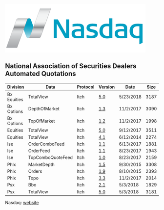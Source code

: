 ![Nasdaq](https://github.com/Open-Markets-Initiative/Directory/blob/master/Logos/Nasdaq.png)


## National Association of Securities Dealers Automated Quotations

|Division | Data | Protocol | Version | Date | Size | Testing | Specification|
|--- | --- | --- | --- | --- | --- | --- | ---|
|Bx Equities | TotalView | Itch | [5.0][Nasdaq.Bx.Equities.TotalView.Itch.v5.0 Version] | 5/23/2018 | 3187 | Untested | [url](http://www.nasdaqtrader.com/Trader.aspx?id=dpspecs "Specification url") - [pdf](https://github.com/Open-Markets-Initiative/Directory/blob/master/Specifications/Nasdaq/Nasdaq.Bx.Equities.TotalView.Itch.v5.0.pdf "Specification pdf manual")|
|Bx Options | DepthOfMarket | Itch | [1.3][Nasdaq.Bx.Options.DepthOfMarket.Itch.v1.3 Version] | 11/2/2017 | 3090 | Untested | [url](http://www.nasdaqtrader.com/Trader.aspx?id=dpspecs "Specification url") - [pdf](https://github.com/Open-Markets-Initiative/Directory/blob/master/Specifications/Nasdaq/Nasdaq.Bx.Options.DepthOfMarket.Itch.v1.3.pdf "Specification pdf manual")|
|Bx Options | TopOfMarket | Itch | [1.2][Nasdaq.Bx.Options.TopOfMarket.Itch.v1.2 Version] | 11/2/2017 | 1998 | Untested | [url](http://www.nasdaqtrader.com/Trader.aspx?id=dpspecs "Specification url") - [pdf](https://github.com/Open-Markets-Initiative/Directory/blob/master/Specifications/Nasdaq/Nasdaq.Bx.Options.TopOfMarket.Itch.v1.2.pdf "Specification pdf manual")|
|Equities | TotalView | Itch | [5.0][Nasdaq.Equities.TotalView.Itch.v5.0 Version] | 9/12/2017 | 3511 | Untested | [url](http://www.nasdaqtrader.com/Trader.aspx?id=dpspecs "Specification url") - [pdf](https://github.com/Open-Markets-Initiative/Directory/blob/master/Specifications/Nasdaq/Nasdaq.Equities.TotalView.Itch.v5.0.pdf "Specification pdf manual")|
|Equities | TotalView | Itch | [4.1][Nasdaq.Equities.TotalView.Itch.v4.1 Version] | 6/12/2014 | 2274 | Untested | [url](http://www.nasdaqtrader.com/Trader.aspx?id=dpspecs "Specification url") - [pdf](https://github.com/Open-Markets-Initiative/Directory/blob/master/Specifications/Nasdaq/Nasdaq.Equities.TotalView.Itch.v4.1.pdf "Specification pdf manual")|
|Ise | OrderComboFeed | Itch | [1.1][Nasdaq.Ise.OrderComboFeed.Itch.v1.1 Version] | 6/13/2017 | 1881 | Verified | [url](https://business.nasdaq.com/trade/US-Options/Technical-Specifications.html "Specification url") - [pdf](https://github.com/Open-Markets-Initiative/Directory/blob/master/Specifications/Nasdaq/Nasdaq.Ise.OrderComboFeed.Itch.v1.1.pdf "Specification pdf manual")|
|Ise | OrderFeed | Itch | [1.1][Nasdaq.Ise.OrderFeed.Itch.v1.1 Version] | 8/23/2017 | 1943 | Untested | [url](https://business.nasdaq.com/trade/US-Options/Technical-Specifications.html "Specification url") - [pdf](https://github.com/Open-Markets-Initiative/Directory/blob/master/Specifications/Nasdaq/Nasdaq.Ise.OrderFeed.Itch.v1.1.pdf "Specification pdf manual")|
|Ise | TopComboQuoteFeed | Itch | [1.0][Nasdaq.Ise.TopComboQuoteFeed.Itch.v1.0 Version] | 8/23/2017 | 2159 | Verified | [url](https://business.nasdaq.com/trade/US-Options/Technical-Specifications.html "Specification url") - [pdf](https://github.com/Open-Markets-Initiative/Directory/blob/master/Specifications/Nasdaq/Nasdaq.Ise.TopComboQuoteFeed.Itch.v1.0.pdf "Specification pdf manual")|
|Phlx | MarketDepth | Itch | [1.5][Nasdaq.Phlx.MarketDepth.Itch.v1.5 Version] | 9/30/2015 | 3308 | Untested | [url](http://www.phlx.com/Trader.aspx?id=DPSpecs#options_x "Specification url") - [pdf](https://github.com/Open-Markets-Initiative/Directory/blob/master/Specifications/Nasdaq/Nasdaq.Phlx.MarketDepth.Itch.v1.5.pdf "Specification pdf manual")|
|Phlx | Orders | Itch | [1.9][Nasdaq.Phlx.Orders.Itch.v1.9 Version] | 8/10/2015 | 2393 | Untested | [url](http://www.phlx.com/Trader.aspx?id=DPSpecs#options_x "Specification url") - [pdf](https://github.com/Open-Markets-Initiative/Directory/blob/master/Specifications/Nasdaq/Nasdaq.Phlx.Orders.Itch.v1.9.pdf "Specification pdf manual")|
|Phlx | Topo | Itch | [3.3][Nasdaq.Phlx.Topo.Itch.v3.3 Version] | 11/2/2017 | 2014 | Untested | [url](http://www.phlx.com/Trader.aspx?id=DPSpecs_USDerivatives#topo "Specification url") - [pdf](https://github.com/Open-Markets-Initiative/Directory/blob/master/Specifications/Nasdaq/Nasdaq.Phlx.Topo.Itch.v3.3.pdf "Specification pdf manual")|
|Psx | Bbo | Itch | [2.1][Nasdaq.Psx.Bbo.Itch.v2.1 Version] | 5/3/2018 | 1829 | Untested | [url](http://nasdaqtrader.com/content/technicalsupport/specifications/dataproducts/PSXbboSpecification2.1.pdf "Specification url") - [pdf](https://github.com/Open-Markets-Initiative/Directory/blob/master/Specifications/Nasdaq/Nasdaq.Psx.Bbo.Itch.v2.1.pdf "Specification pdf manual")|
|Psx | TotalView | Itch | [5.0][Nasdaq.Psx.TotalView.Itch.v5.0 Version] | 5/3/2018 | 3181 | Untested | [url](http://www.nasdaqtrader.com/content/technicalsupport/specifications/dataproducts/PSXTVITCHSpecification.pdf "Specification url") - [pdf](https://github.com/Open-Markets-Initiative/Directory/blob/master/Specifications/Nasdaq/Nasdaq.Psx.TotalView.Itch.v5.0.pdf "Specification pdf manual")|


Nasdaq: [website](https://www.nasdaq.com "Go to National Association of Securities Dealers Automated Quotations")


[Nasdaq.Bx.Equities.TotalView.Itch.v5.0 Version]: https://github.com/Open-Markets-Initiative/wireshark-lua/blob/master/Nasdaq/Nasdaq.Bx.Equities.TotalView.Itch.v5.0.Script.Dissector.lua "National Association of Securities Dealers Automated Quotations 5.0 Script Dissector"
[Nasdaq.Bx.Options.TopOfMarket.Itch.v1.2 Version]: https://github.com/Open-Markets-Initiative/wireshark-lua/blob/master/Nasdaq/Nasdaq.Bx.Options.TopOfMarket.Itch.v1.2.Script.Dissector.lua "National Association of Securities Dealers Automated Quotations 1.2 Script Dissector"
[Nasdaq.Bx.Options.DepthOfMarket.Itch.v1.3 Version]: https://github.com/Open-Markets-Initiative/wireshark-lua/blob/master/Nasdaq/Nasdaq.Bx.Options.DepthOfMarket.Itch.v1.3.Script.Dissector.lua "National Association of Securities Dealers Automated Quotations 1.3 Script Dissector"
[Nasdaq.Ise.OrderComboFeed.Itch.v1.1 Version]: https://github.com/Open-Markets-Initiative/wireshark-lua/blob/master/Nasdaq/Nasdaq.Ise.OrderComboFeed.Itch.v1.1.Script.Dissector.lua "National Association of Securities Dealers Automated Quotations 1.1 Script Dissector"
[Nasdaq.Ise.OrderFeed.Itch.v1.1 Version]: https://github.com/Open-Markets-Initiative/wireshark-lua/blob/master/Nasdaq/Nasdaq.Ise.OrderFeed.Itch.v1.1.Script.Dissector.lua "National Association of Securities Dealers Automated Quotations 1.1 Script Dissector"
[Nasdaq.Ise.TopComboQuoteFeed.Itch.v1.0 Version]: https://github.com/Open-Markets-Initiative/wireshark-lua/blob/master/Nasdaq/Nasdaq.Ise.TopComboQuoteFeed.Itch.v1.0.Script.Dissector.lua "National Association of Securities Dealers Automated Quotations 1.0 Script Dissector"
[Nasdaq.Phlx.MarketDepth.Itch.v1.5 Version]: https://github.com/Open-Markets-Initiative/wireshark-lua/blob/master/Nasdaq/Nasdaq.Phlx.MarketDepth.Itch.v1.5.Script.Dissector.lua "National Association of Securities Dealers Automated Quotations 1.5 Script Dissector"
[Nasdaq.Phlx.Orders.Itch.v1.9 Version]: https://github.com/Open-Markets-Initiative/wireshark-lua/blob/master/Nasdaq/Nasdaq.Phlx.Orders.Itch.v1.9.Script.Dissector.lua "National Association of Securities Dealers Automated Quotations 1.9 Script Dissector"
[Nasdaq.Phlx.Topo.Itch.v3.3 Version]: https://github.com/Open-Markets-Initiative/wireshark-lua/blob/master/Nasdaq/Nasdaq.Phlx.Topo.Itch.v3.3.Script.Dissector.lua "National Association of Securities Dealers Automated Quotations 3.3 Script Dissector"
[Nasdaq.Psx.TotalView.Itch.v5.0 Version]: https://github.com/Open-Markets-Initiative/wireshark-lua/blob/master/Nasdaq/Nasdaq.Psx.TotalView.Itch.v5.0.Script.Dissector.lua "National Association of Securities Dealers Automated Quotations 5.0 Script Dissector"
[Nasdaq.Psx.Bbo.Itch.v2.1 Version]: https://github.com/Open-Markets-Initiative/wireshark-lua/blob/master/Nasdaq/Nasdaq.Psx.Bbo.Itch.v2.1.Script.Dissector.lua "National Association of Securities Dealers Automated Quotations 2.1 Script Dissector"
[Nasdaq.Equities.TotalView.Itch.v4.1 Version]: https://github.com/Open-Markets-Initiative/wireshark-lua/blob/master/Nasdaq/Nasdaq.Equities.TotalView.Itch.v4.1.Script.Dissector.lua "National Association of Securities Dealers Automated Quotations 4.1 Script Dissector"
[Nasdaq.Equities.TotalView.Itch.v5.0 Version]: https://github.com/Open-Markets-Initiative/wireshark-lua/blob/master/Nasdaq/Nasdaq.Equities.TotalView.Itch.v5.0.Script.Dissector.lua "National Association of Securities Dealers Automated Quotations 5.0 Script Dissector"
